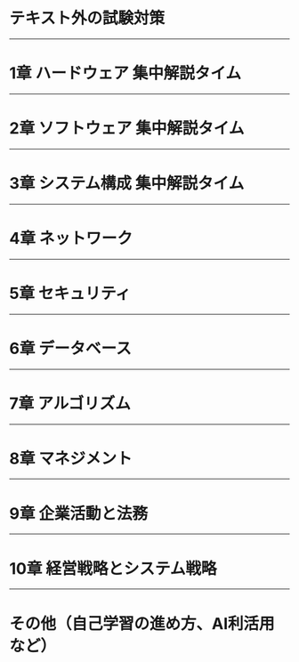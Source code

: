 # テキスト外の試験対策

---

# 1章 ハードウェア 集中解説タイム

---

# 2章 ソフトウェア 集中解説タイム

---

# 3章 システム構成 集中解説タイム

---

# 4章 ネットワーク

---

# 5章 セキュリティ

---

# 6章 データベース

---

# 7章 アルゴリズム

---

# 8章 マネジメント

---

# 9章 企業活動と法務

---

# 10章 経営戦略とシステム戦略

---

# その他（自己学習の進め方、AI利活用など）
